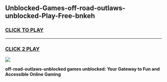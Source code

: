 
## Unblocked-Games-off-road-outlaws-unblocked-Play-Free-bnkeh
<h3>
<a href="https://premium76.site?title=off-road-outlaws-unblocked&ref=21A">CLICK TO PLAY</a></h3>
<hr>

<h3>
<a href="https://premium76.site?title=off-road-outlaws-unblocked&ref=21A">CLICK 2 PLAY</a>
  
</h3>

<a href="https://premium76.site?title=off-road-outlaws-unblocked&ref=21A"><img src="https://clearcache.store/games.png"></a>


**off-road-outlaws-unblocked games unblocked: Your Gateway to Fun and Accessible Online Gaming**
